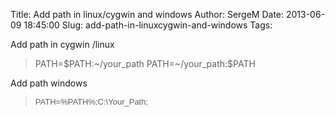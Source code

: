Title: Add path in linux/cygwin and windows
Author: SergeM
Date: 2013-06-09 18:45:00
Slug: add-path-in-linuxcygwin-and-windows
Tags: 

<div style="text-align: left;">Add path in cygwin /linux</div><blockquote class="tr_bq">PATH=$PATH:~/your_path
PATH=~/your_path:$PATH</blockquote><div>
Add path windows
<blockquote class="tr_bq"><span style="font-family: Arial, Helvetica, sans-serif; font-size: 13px; line-height: 15.359375px;">PATH=%PATH%;C:\Your_Path;</span></blockquote></div></div>